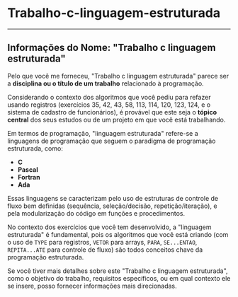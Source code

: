
# Trabalho-c-linguagem-estruturada
---
## Informações do Nome: "Trabalho c linguagem estruturada"

Pelo que você me forneceu, "Trabalho c linguagem estruturada" parece ser a **disciplina ou o título de um trabalho** relacionado à programação.

Considerando o contexto dos algoritmos que você pediu para refazer usando registros (exercícios 35, 42, 43, 58, 113, 114, 120, 123, 124, e o sistema de cadastro de funcionários), é provável que este seja o **tópico central** dos seus estudos ou de um projeto em que você está trabalhando.

Em termos de programação, "linguagem estruturada" refere-se a linguagens de programação que seguem o paradigma de programação estruturada, como:

* **C**
* **Pascal**
* **Fortran**
* **Ada**

Essas linguagens se caracterizam pelo uso de estruturas de controle de fluxo bem definidas (sequência, seleção/decisão, repetição/iteração), e pela modularização do código em funções e procedimentos.

No contexto dos exercícios que você tem desenvolvido, a "linguagem estruturada" é fundamental, pois os algoritmos que você está criando (com o uso de `TYPE` para registros, `VETOR` para arrays, `PARA`, `SE...ENTAO`, `REPITA...ATE` para controle de fluxo) são todos conceitos chave da programação estruturada.

Se você tiver mais detalhes sobre este "Trabalho c linguagem estruturada", como o objetivo do trabalho, requisitos específicos, ou em qual contexto ele se insere, posso fornecer informações mais direcionadas.
